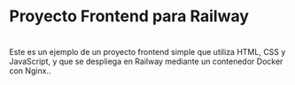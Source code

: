 # Proyecto Frontend para Railway
#
Este es un ejemplo de un proyecto frontend simple que utiliza HTML, CSS y JavaScript, y que se despliega en Railway mediante un contenedor Docker con Nginx..
